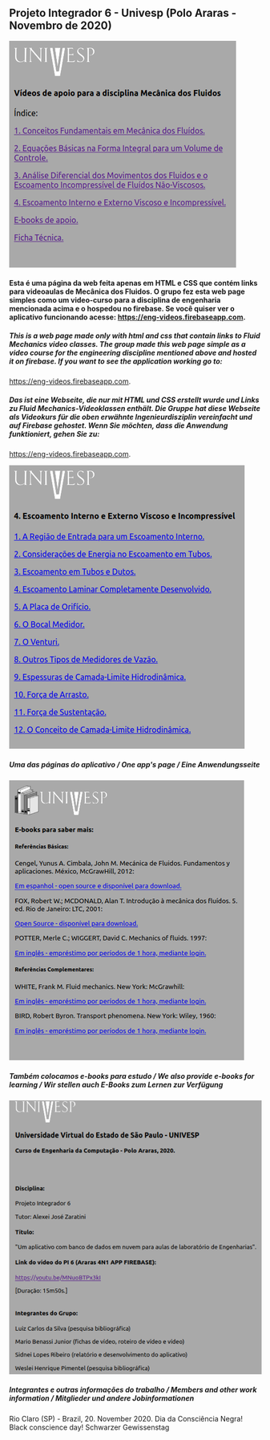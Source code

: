 ## Projeto Integrador 6 - Univesp (Polo Araras - Novembro de 2020)

![index](https://github.com/geosidnei/UnivespEng-videosPI6/blob/main/indexPage.png)

#### Esta é uma página da web feita apenas em HTML e CSS que contém links para videoaulas de Mecânica dos Fluidos. O grupo fez esta web page simples como um video-curso para a disciplina de engenharia mencionada acima e o hospedou no firebase. Se você quiser ver o aplicativo funcionando acesse: https://eng-videos.firebaseapp.com.

##### This is a web page made only with html and css that contain links to Fluid Mechanics video classes. The group made this web page simple as a video course for the engineering discipline mentioned above and hosted it on firebase. If you want to see the application working go to: 
https://eng-videos.firebaseapp.com.

##### Das ist eine Webseite, die nur mit HTML und CSS erstellt wurde und Links zu Fluid Mechanics-Videoklassen enthält. Die Gruppe hat diese Webseite als Videokurs für die oben erwähnte Ingenieurdisziplin vereinfacht und auf Firebase gehostet. Wenn Sie möchten, dass die Anwendung funktioniert, gehen Sie zu: 
https://eng-videos.firebaseapp.com.

![página 4](https://github.com/geosidnei/UnivespEng-videosPI6/blob/main/page4.png)
##### Uma das páginas do aplicativo / One app's page / Eine Anwendungsseite

![e-Books](https://github.com/geosidnei/UnivespEng-videosPI6/blob/main/ebooks.png)
##### Também colocamos e-books para estudo / We also provide e-books for learning / Wir stellen auch E-Books zum Lernen zur Verfügung

![Ficha Técnica](https://github.com/geosidnei/UnivespEng-videosPI6/blob/main/fichaTecnica.png)
##### Integrantes e outras informações do trabalho / Members and other work information / Mitglieder und andere Jobinformationen

Rio Claro (SP) - Brazil, 20. November 2020.
Dia da Consciência Negra!
Black conscience day!
Schwarzer Gewissenstag

